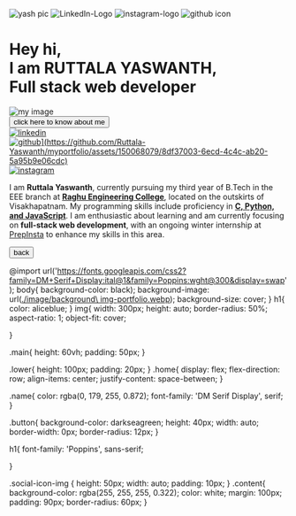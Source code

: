 ![yash pic](https://github.com/Ruttala-Yaswanth/myportfolio/assets/150068079/7dc05f0d-859a-4a03-a025-00ac0c41b0bc)
![LinkedIn-Logo](https://github.com/Ruttala-Yaswanth/myportfolio/assets/150068079/39cbba5c-9c6a-45fb-a4d2-12aae80e3b53)
![instagram-logo](https://github.com/Ruttala-Yaswanth/myportfolio/assets/150068079/102639be-c149-49f0-b757-d2bffa438c7f)
![github icon](https://github.com/Ruttala-Yaswanth/myportfolio/assets/150068079/8df37003-6ecd-4c4c-ab20-5a95b9e06cdc)
<!DOCTYPE html><html lang="en">
<head>
    <meta charset="UTF-8">
    <meta name="viewport" content="width=device-width, initial-scale=1.0">
    <title>Portfolio-Ruttala yaswanth</title>
    <link rel="stylesheet" href="style.css">
    <link rel="icon" type="image/Portfolio-icon" href="./image/portfolio.ico">
</head>
<body>
    <div class="home main">
        <h1>Hey hi,<br>I am <strong class="name">RUTTALA YASWANTH,</strong><br>Full stack web developer</h1>
        <img src="[./image/yash pic.jpg](https://github.com/Ruttala-Yaswanth/myportfolio/assets/150068079/7dc05f0d-859a-4a03-a025-00ac0c41b0bc)" alt="my image"/>
    </div>
     <div class="home lower">
        <a href="./about.html"><button class="button">click here to know about me</button></a>
        <div>
            <a href="https://www.linkedin.com/in/ruttala-yaswanth">
                <img src="[./image/LinkedIn-Logo.jpg](https://github.com/Ruttala-Yaswanth/myportfolio/assets/150068079/39cbba5c-9c6a-45fb-a4d2-12aae80e3b53)" alt="linkedin" class="social-icon-img"/>
            </a>
            <a href="https://github.com/Ruttala-Yaswanth">
                <img src="[./image/github icon.png" alt="github](https://github.com/Ruttala-Yaswanth/myportfolio/assets/150068079/8df37003-6ecd-4c4c-ab20-5a95b9e06cdc)" class="social-icon-img"/>
            </a>
            <a href="https://www.instagram.com/yaswanth___ruttala">
                <img src="[./image/instagram-logo.png](https://github.com/Ruttala-Yaswanth/myportfolio/assets/150068079/8df37003-6ecd-4c4c-ab20-5a95b9e06cdc)" alt="instagram" class="social-icon-img">
            </a>
        </div>
    </div>
</body>
</html>


<!DOCTYPE html>
<html lang="en">
<head>
    <meta charset="UTF-8">
    <meta name="viewport" content="width=device-width, initial-scale=1.0">
    <title>about</title>
    <link rel="stylesheet" href="style.css">
    <link rel="icon" type="image/Portfolio-icon" href="./image/portfolio.ico">
</head>
<body>
    <div class="content">
        <p>
             I am <b>Ruttala Yaswanth</b>, currently pursuing my third year of B.Tech in the EEE branch at <strong><a href="https://www.raghuenggcollege.com"><u>Raghu Engineering College</u></a></strong>, located on the outskirts of Visakhapatnam. My programming skills include proficiency in <u><b>C, Python, and JavaScript</b></u>. I am enthusiastic about learning and am currently focusing on <b>full-stack web development</b>, with an ongoing winter internship at <a href="https://prepinsta.com/home">PrepInsta</a> to enhance my skills in this area.
         </p> 
    </div>
    <a href="./index.html">
      <button class="button">back</button>
    </a>
</body>
</html>

@import url('https://fonts.googleapis.com/css2?family=DM+Serif+Display:ital@1&family=Poppins:wght@300&display=swap');
body{
    background-color: black);
    background-image: url([./image/background\ img-portfolio.webp](https://i.ibb.co/W6S5hwt/background-img-portfolio.webp));
    background-size: cover;
}
h1{
    color: aliceblue;
}
img{
    width: 300px;
    height: auto;
    border-radius: 50%;
    aspect-ratio: 1;
    object-fit: cover;

}

.main{
    height: 60vh;
    padding: 50px;
}

.lower{
    height: 100px;
    padding: 20px;
}
.home{
    display: flex;
    flex-direction: row;
    align-items: center;
    justify-content: space-between;
}

.name{
    color: rgba(0, 179, 255, 0.872);
    font-family: 'DM Serif Display', serif;
}

.button{
    background-color: darkseagreen;
    height: 40px;
    width: auto;
    border-width: 0px;
    border-radius: 12px;
}

h1{
    font-family: 'Poppins', sans-serif;

}

.social-icon-img {
    height: 50px;
    width: auto;
    padding: 10px;
}
.content{
    background-color: rgba(255, 255, 255, 0.322);
    color: white;
    margin: 100px;
    padding: 90px;
    border-radius: 60px;
}
